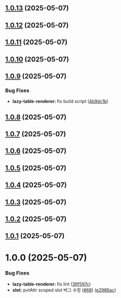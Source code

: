 ## [1.0.13](https://github.com/vue-pivottable/vue3-pivottable/compare/@vue-pivottable/lazy-table-renderer@1.0.12...@vue-pivottable/lazy-table-renderer@1.0.13) (2025-05-07)

## [1.0.12](https://github.com/vue-pivottable/vue3-pivottable/compare/@vue-pivottable/lazy-table-renderer@1.0.11...@vue-pivottable/lazy-table-renderer@1.0.12) (2025-05-07)

## [1.0.11](https://github.com/vue-pivottable/vue3-pivottable/compare/@vue-pivottable/lazy-table-renderer@1.0.10...@vue-pivottable/lazy-table-renderer@1.0.11) (2025-05-07)

## [1.0.10](https://github.com/vue-pivottable/vue3-pivottable/compare/@vue-pivottable/lazy-table-renderer@1.0.9...@vue-pivottable/lazy-table-renderer@1.0.10) (2025-05-07)

## [1.0.9](https://github.com/vue-pivottable/vue3-pivottable/compare/@vue-pivottable/lazy-table-renderer@1.0.8...@vue-pivottable/lazy-table-renderer@1.0.9) (2025-05-07)


### Bug Fixes

* **lazy-table-renderer:** fix build script ([4b9dc1b](https://github.com/vue-pivottable/vue3-pivottable/commit/4b9dc1bbccff292d69d0152a43f5bcd7cc66b5b2))

## [1.0.8](https://github.com/vue-pivottable/vue3-pivottable/compare/@vue-pivottable/lazy-table-renderer@1.0.7...@vue-pivottable/lazy-table-renderer@1.0.8) (2025-05-07)

## [1.0.7](https://github.com/vue-pivottable/vue3-pivottable/compare/@vue-pivottable/lazy-table-renderer@1.0.6...@vue-pivottable/lazy-table-renderer@1.0.7) (2025-05-07)

## [1.0.6](https://github.com/vue-pivottable/vue3-pivottable/compare/@vue-pivottable/lazy-table-renderer@1.0.5...@vue-pivottable/lazy-table-renderer@1.0.6) (2025-05-07)

## [1.0.5](https://github.com/vue-pivottable/vue3-pivottable/compare/@vue-pivottable/lazy-table-renderer@1.0.4...@vue-pivottable/lazy-table-renderer@1.0.5) (2025-05-07)

## [1.0.4](https://github.com/vue-pivottable/vue3-pivottable/compare/@vue-pivottable/lazy-table-renderer@1.0.3...@vue-pivottable/lazy-table-renderer@1.0.4) (2025-05-07)

## [1.0.3](https://github.com/vue-pivottable/vue3-pivottable/compare/@vue-pivottable/lazy-table-renderer@1.0.2...@vue-pivottable/lazy-table-renderer@1.0.3) (2025-05-07)

## [1.0.2](https://github.com/vue-pivottable/vue3-pivottable/compare/@vue-pivottable/lazy-table-renderer@1.0.1...@vue-pivottable/lazy-table-renderer@1.0.2) (2025-05-07)

## [1.0.1](https://github.com/vue-pivottable/vue3-pivottable/compare/@vue-pivottable/lazy-table-renderer@1.0.0...@vue-pivottable/lazy-table-renderer@1.0.1) (2025-05-07)

# 1.0.0 (2025-05-07)

### Bug Fixes

- **lazy-table-renderer:** fix lint ([39f597c](https://github.com/vue-pivottable/vue3-pivottable/commit/39f597c081e885b7668fdaeec4ef38f2cb43b41c))
- **slot:** pvtAttr scoped slot 버그 수정 ([#68](https://github.com/vue-pivottable/vue3-pivottable/issues/68)) ([e2986ac](https://github.com/vue-pivottable/vue3-pivottable/commit/e2986acaf5e247551d499de9a70b7a5e17b85087))
